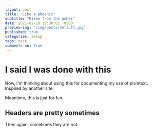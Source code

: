 ```yaml
---
layout: post
title: "Like a phoenix"
subtitle: "Risen from the ashes"
date: 2021-02-10 19:30:02 -0500
preview-img: '/img/posts/default.jpg'
published: true
categories: setup
tags: test
comments-on: true
---
```

# I said I was done with this
Now, I'm thinking about using this for documenting my use of plaintext. Inspired by another site.

Meantime, this is just for fun.

## Headers are pretty sometimes
Then again, sometimes they are not.